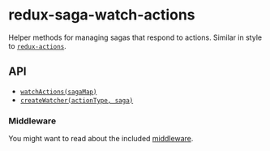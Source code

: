 # redux-saga-watch-actions

Helper methods for managing sagas that respond to actions. Similar in style to [`redux-actions`](https://github.com/acdlite/redux-actions).

## API

- [`watchActions(sagaMap)`](./watchActions.md)
- [`createWatcher(actionType, saga)`](./createWatcher.md)

### Middleware

You might want to read about the included [middleware](./middleware/README.md).
